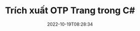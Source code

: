 ---
############################# Static ############################
layout: "auto-gen-merger"
date: 2022-10-19T08:28:34
draft: false
otherformats: pdf pps ppsx ppt pptx rtf tex vdx vsdm vsdx vssm vssx vstm vstx vsx vtx

############################# Head ############################
head_title: "Trích xuất các trang OTP trong C#"
head_description: "Nhanh chóng trích xuất các trang từ tệp OTP trong C#. Lưu tài liệu mới chứa các trang đã chọn bằng cách sử dụng API hợp nhất tài liệu."

############################# Header ############################
title: "Trích xuất OTP Trang trong C#"
description: "Trích xuất các Trang OTP với một vài dòng mã .NET."
bg_image: "https://cms.admin.containerize.com/templates/aspose/App_Themes/V3/images/bg/header1.png"
bg_overlay: false
button:
    enable: true
    icon: "fas fa-arrow-down"
    label: "Tải xuống bản dùng thử miễn phí"
    link: "https://downloads.groupdocs.com/merger/net"

############################# SubMenu ############################
submenu:
    enable: true

    left:
        img_alt: "GroupDocs.Merger for .NET"
        image: "https://cms.admin.containerize.com/templates/groupdocs/images/product-logos/90x90-noborder/groupdocs-merger-net.png"
        product: "GroupDocs.Merger"
        platform: ".NET"

    middle:
        button:

            # button loop
            - link: "https://apireference.groupdocs.com/merger/net"
              text: "Tham chiếu API"

            # button loop
            - link: "https://github.com/groupdocs-merger"
              text: "Ví dụ về mã"

            # button loop
            - link: "https://products.groupdocs.app/merger/family"
              text: "Bản trình diễn trực tiếp"

            # button loop
            - link: "https://purchase.groupdocs.com/pricing/merger/net"
              text: "Định giá"

    right:
        link_download: "https://downloads.groupdocs.com/merger"
        link_learn: "https://docs.groupdocs.com/merger/net"
        link_buy: "https://purchase.groupdocs.com"

############################# About ############################
about:
    enable: true
    title: "Giới thiệu về API GroupDocs.Merger for .NET"
    content: |
        [GroupDocs.Merger for .NET](/vi/merge/net/) cung cấp một giải pháp đơn giản để hợp nhất và tách một cách an toàn giữa nhiều định dạng tài liệu bao gồm PDF, Microsoft Office (Word, Excel, PowerPoint , OneNote), OpenDocument, HTML, hình ảnh và nhiều thứ khác trong các ứng dụng .NET. Chỉ cần thêm một vài dòng mã, hãy thực hiện một số thao tác trên tài liệu như di chuyển, xóa, xoay, hoán đổi, trích xuất hoặc thay đổi hướng của các trang trong tài liệu. API hợp nhất tài liệu cũng hỗ trợ xem trước các trang tài liệu dưới dạng hình ảnh để phân tích cấu trúc tài liệu, định dạng và nội dung trên trang.
        
        API GroupDocs.Merger là một lựa chọn đúng đắn cho các giải pháp công ty cần các tính năng trích xuất trang tệp. Các API này được hỗ trợ tốt trên tất cả các hệ điều hành và nền tảng chính bao gồm .NET Framework, .NET Standard, .NET Core, Mono.

############################# Steps ############################
steps:
    enable: true
    title_left: "Giải nén các Trang Tệp OTP trong .NET"
    content_left: |
        [GroupDocs.Merger for .NET](/vi/merge/net/) giúp các nhà phát triển C# dễ dàng trích xuất các trang mong muốn từ tệp OTP và lưu nó dưới dạng một tệp mới chứa các trang đã chọn bằng cách thực hiện một vài bước đơn giản.
        
        * Khởi tạo **ExtractOptions** với số trang sẽ xuất hiện trong tài liệu kết quả.
        * Tạo phiên bản mới của **Merger** và chuyển đường dẫn tài liệu nguồn làm tham số khởi tạo.
        * Gọi **ExtractPages** và chuyển đối tượng **ExtractOptions**.
        * Gọi **Save** và chỉ định đường dẫn tệp để lưu tài liệu kết quả.

    title_right: "yêu cầu hệ thống"
    content_right: |
        API GroupDocs.Merger for .NET được hỗ trợ trên tất cả các nền tảng và hệ điều hành chính. Trước khi thực hiện mã bên dưới, hãy đảm bảo rằng bạn đã cài đặt các điều kiện tiên quyết sau trên hệ thống của mình.

        * Hệ điều hành: Microsoft Windows, Linux, MacOS
        * Môi trường phát triển: Visual Studio, Xamarin, MonoDevelop
        * Các khuôn khổ: .NET Framework, .NET Standard, .NET Core, Mono
        * Tải xuống phiên bản mới nhất của GroupDocs.Merger for .NET từ [NuGet](https://www.nuget.org/packages/groupdocs.merger)
         
    code: |
     {{% merger/additional-styles %}}
     {{< merger/code-merger title="Cách giải nén các trang tệp OTP bằng mã mẫu C#">}}

        ```csharp    
        // Giải nén các trang tệp OTP bằng API GroupDocs.Merger
        // Khởi tạo lớp ExtractOptions với số trang đã chọn
        ExtractOptions extractOptions = new ExtractOptions(new int[] { 2, 5 });

        // Khởi tạo hợp nhất với tài liệu đầu vào OTP
        using (Merger merger = new Merger("input.otp"))
          {
            // Gọi phương thức ExtractPages và chuyển đối tượng ExtractOptions vào nó
            merger.ExtractPages(extractOptions);
    
            // Gọi phương thức Lưu để lưu tài liệu đầu ra với các trang được trích xuất
            merger.Save("output.otp");
          }
        ```
     {{< /merger/code-merger >}}

############################# Demos ############################
demos:
    enable: true
    title: "Bản trình diễn trực tiếp - Trích xuất các trang OTP Trực tuyến"
    content: |
       Giải nén các trang tệp OTP ngay bây giờ bằng cách truy cập trang web [GroupDocs.Merger Live Demos](https://products.groupdocs.app/splitter/extract-pages/ otp) trang web.
       Bản demo trực tiếp có những lợi ích sau.
        
############################# About Formats ############################
about_formats:
    enable: true

############################# More Formats ############################
more_formats:
    enable: true
    title: "Trích xuất các trang từ các định dạng tài liệu khác"
    content: |
        .NET tài liệu API tách và sáp nhập cho các định dạng tệp và hình ảnh. Giải nén một số định dạng tệp phổ biến như được nêu bên dưới.

############################# Back to top ###############################
back_to_top:
    enable: true
---